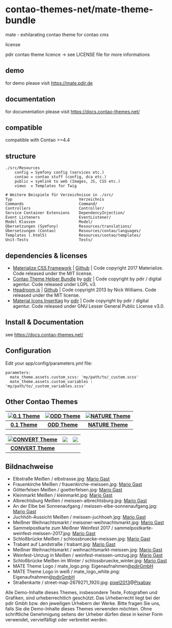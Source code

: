 # contao-themes-net/mate-theme-bundle
mate - exhilarating contao theme for contao cms

license

pdir contao theme licence -> see LICENSE file for more informations

## demo

for demo please visit https://mate.pdir.de

## documentation

for documentation please visit https://docs.contao-themes.net/

## compatible
compatible with Contao >=4.4

## structure

    ./src/Resources
        config = Symfony config (services etc.)
        contao = contao stuff (config, dca etc.)
        public = symlink to web (Images, JS, CSS etc.)
        views  = Templates for Twig

    # Weitere Beispiele für Verzeichnisse in ./src/
    Typ     	                    Verzeichnis
    Commands	                    Command/
    Controllers	                    Controller/
    Service Container Extensions	DependencyInjection/
    Event Listeners	                EventListener/
    Model Klassen	                Model/
    Übersetzungen (Symfony)	        Resources/translations/
    Übersetzungen (Contao)	        Resources/contao/languages/
    Templates (.html5)              Resources/contao/templates/
    Unit-Tests	                    Tests/


## dependencies & licenses

- [Materialize CSS Framework](http://materializecss.com/) | [Github](https://github.com/Dogfalo/materialize) | Code copyright 2017 Materialize. Code released under the MIT license.
- [Contao Theme Helper Bundle](https://github.com/pdir/contao-theme-helper-bundle) by [pdir](https://pdir.de/ "Webdesign für Dresden") | Code copyright by pdir / digital agentur. Code released under LGPL v3.
- [Headroom.js](http://wicky.nillia.ms/headroom.js/) | [Github](https://github.com/WickyNilliams/headroom.js) | Code copyright 2013 by Nick Williams. Code released under the MIT license.
- [Material Icons Inserttag](https://github.com/contao-themes-net/material-icons-inserttag) by [pdir](https://pdir.de/ "Webdesign für Dresden") | Code copyright by pdir / digital agentur. Code released under GNU Lesser General Public License v3.0.


## Install & Documentation

see https://docs.contao-themes.net/

## Configuration

Edit your app/config/parameters.yml file:

    parameters:
      mate_theme.assets.custom_scss: 'my/path/to/_custom.scss'
      mate_theme.assets.custom_variables : 'my/path/to/_custom_variables.scss'

## Other Contao Themes

| [![0.1 Theme](https://contao-themes.net/assets/images/3/0.1_Energy_saving_Contao_Theme_00-1e927a73.jpg)](https://contao-themes.net/theme-detail/zeroone.html) | [![ODD Theme](https://contao-themes.net/assets/images/c/ODD_Exploring_Contao_Theme_05-9e3a18d8.png)](https://contao-themes.net/theme-detail/odd.html) | [![NATURE Theme](https://contao-themes.net/assets/images/6/00_00_naturetheme-605a9391.jpg)](https://contao-themes.net/theme-detail/nature.html) |
|:---:|:---:|:---:|
| [**0.1 Theme**](https://contao-themes.net/theme-detail/zeroone.html)  | [**ODD Theme**](https://contao-themes.net/theme-detail/odd.html)  | [**NATURE Theme**](https://contao-themes.net/theme-detail/nature.html)  |

| [![CONVERT Theme](https://contao-themes.net/assets/images/7/Convert_Selling_Contao_Theme_01-9c1306b6.png)](https://contao-themes.net/theme-detail/convert.html) | ![](https://contao-themes.net/files/contao-themes-net/screenshots/platzhalter.jpg) | ![](https://contao-themes.net/files/contao-themes-net/screenshots/platzhalter.jpg) |
|:---:|:---:|:---:|
| [**CONVERT Theme**](https://contao-themes.net/theme-detail/convert.html)  |  |  |

## Bildnachweise

* Elbstraße Meißen / elbstrasse.jpg: [Mario Gast](http://dream-picture-moments.de/)
* Frauenkirche Meißen / frauenkirche-meissen.jpg: [Mario Gast](http://dream-picture-moments.de/)
* Götterfelsen Meißen / goetterfelsen.jpg: [Mario Gast](http://dream-picture-moments.de/)
* Kleinmarkt Meißen / kleinmarkt.jpg: [Mario Gast](http://dream-picture-moments.de/)
* Albrechtsburg Meißen / meissen-albrechtsburg.jpg: [Mario Gast](http://dream-picture-moments.de/)
* An der Elbe bei Sonnenaufgang / meissen-elbe-sonnenaufgang.jpg: [Mario Gast](http://dream-picture-moments.de/)
* Juchhöh-Aussicht Meißen / meissen-juchhoeh.jpg: [Mario Gast](http://dream-picture-moments.de/)
* Meißner Weihnachtsmarkt / meissner-weihnachtsmarkt.jpg: [Mario Gast](http://dream-picture-moments.de/)
* Sammelpostkarte zum Meißner Weinfest 2017 / sammelpostkarte-weinfest-meissen-2017.jpg: [Mario Gast](http://dream-picture-moments.de/)
* Schloßbrücke Meißen / schlossbruecke-meissen.jpg: [Mario Gast](http://dream-picture-moments.de/)
* Trabant auf Landstraße / trabant.jpg: [Mario Gast](http://dream-picture-moments.de/)
* Meißner Weihnachtsmarkt / weihnachtsmarkt-meissen.jpg: [Mario Gast](http://dream-picture-moments.de/)
* Weinfest-Umzug in Meißen / weinfest-meissen-umzug.jpg: [Mario Gast](http://dream-picture-moments.de/)
* Schloßbrücke Meißen im Winter / schlossbruecke_winter.jpg: [Mario Gast](http://dream-picture-moments.de/)
* MATE Theme Logo / mate_logo.png: Eigenaufnahmen@[pdirGmbH](https://pdir.de/)
* MATE Theme Logo in weiß / mate_logo_white.png: Eigenaufnahmen@[pdirGmbH](https://pdir.de/)
* Straßenkarte / street-map-2679271_1920.jpg: [pixel2013](https://pixabay.com/de/users/pixel2013-2364555/)@[Pixabay](https://pixabay.com/de/photos/stra%C3%9Fenkarte-map-suchen-finden-2679271/)

Alle Demo-Inhalte dieses Themes, insbesondere Texte, Fotografien und Grafiken, sind urheberrechtlich geschützt. Das Urheberrecht liegt bei der pdir Gmbh bzw. den jeweiligen Urhebern der Werke. Bitte fragen Sie uns, falls Sie die Demo-Inhalte dieses Themes verwenden möchten. Ohne schriftliche Genehmigung seitens der Urheber dürfen diese in keiner Form verwendet, vervielfältigt oder verbreitet werden.
